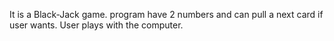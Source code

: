 It is a Black-Jack game. program have 2 numbers and can pull a next card if user wants. User plays with the computer.